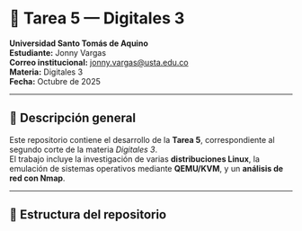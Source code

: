 # 🧩 Tarea 5 — Digitales 3

**Universidad Santo Tomás de Aquino**  
**Estudiante:** Jonny Vargas  
**Correo institucional:** jonny.vargas@usta.edu.co  
**Materia:** Digitales 3  
**Fecha:** Octubre de 2025  

---

## 📘 Descripción general
Este repositorio contiene el desarrollo de la **Tarea 5**, correspondiente al segundo corte de la materia *Digitales 3*.  
El trabajo incluye la investigación de varias **distribuciones Linux**, la emulación de sistemas operativos mediante **QEMU/KVM**, y un **análisis de red con Nmap**.

---

## 📂 Estructura del repositorio


